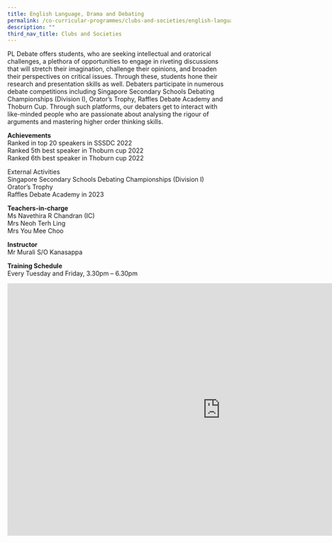 ```yaml
---
title: English Language, Drama and Debating
permalink: /co-curricular-programmes/clubs-and-societies/english-language-drama-and-debating/
description: ""
third_nav_title: Clubs and Societies
---
```

PL Debate offers students, who are seeking intellectual and oratorical challenges, a plethora of opportunities to engage in riveting discussions that will stretch their imagination, challenge their opinions, and broaden their perspectives on critical issues. Through these, students hone their research and presentation skills as well. Debaters participate in numerous debate competitions including Singapore Secondary Schools Debating Championships (Division I), Orator’s Trophy, Raffles Debate Academy and Thoburn Cup. Through such platforms, our debaters get to interact with like-minded people who are passionate about analysing the rigour of arguments and mastering higher order thinking skills.


**Achievements**<br>
Ranked in top 20 speakers in SSSDC 2022<br>
Ranked 5th best speaker in Thoburn cup 2022 <br>
Ranked 6th best speaker in Thoburn cup 2022<br>

External Activities<br>
Singapore Secondary Schools Debating Championships (Division I)<br>
Orator’s Trophy <br>
Raffles Debate Academy in 2023

  
**Teachers-in-charge**  <br>
Ms Navethira R Chandran (IC)  <br>
Mrs Neoh Terh Ling  <br>
Mrs You Mee Choo

**Instructor**  <br>
Mr Murali S/O Kanasappa 

**Training Schedule**<br>
Every Tuesday and Friday, 3.30pm – 6.30pm

<iframe allowfullscreen="true" height="569" width="960" frameborder="0" src="https://docs.google.com/presentation/d/e/2PACX-1vTDUhW7zb4cubmUToK71soWv-KOxn0j5lJK6029vTCC7_pExFhQCDngo-44Q8YTfkdYLQCWSasG1LFN/embed?start=true&amp;loop=true&amp;delayms=3000"></iframe>